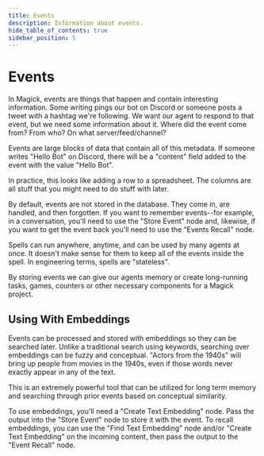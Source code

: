 ```yaml
---
title: Events
description: Information about events.
hide_table_of_contents: true
sidebar_position: 5
---
```


# Events

In Magick, events are things that happen and contain interesting information. Some writing pings our bot on Discord or someone posts a tweet with a hashtag we're following. We want our agent to respond to that event, but we need some information about it. Where did the event come from? From who? On what server/feed/channel?

Events are large blocks of data that contain all of this metadata. If someone writes "Hello Bot" on Discord, there will be a "content" field added to the event with the value "Hello Bot".

In practice, this looks like adding a row to a spreadsheet. The columns are all stuff that you might need to do stuff with later.

By default, events are not stored in the database. They come in, are handled, and then forgotten. If you want to remember events--for example, in a conversation, you'll need to use the "Store Event" node and, likewise, if you want to get the event back you'll need to use the "Events Recall" node.

Spells can run anywhere, anytime, and can be used by many agents at once. It doesn't make sense for them to keep all of the events inside the spell. In engineering terms, spells are "stateless".

By storing events we can give our agents memory or create long-running tasks, games, counters or other necessary components for a Magick project.

## Using With Embeddings

Events can be processed and stored with embeddings so they can be searched later. Unlike a traditional search using keywords, searching over embeddings can be fuzzy and conceptual. "Actors from the 1940s" will bring up people from movies in the 1940s, even if those words never exactly appear in any of the text.

This is an extremely powerful tool that can be utilized for long term memory and searching through prior events based on conceptual similarity.

To use embeddings, you'll need a "Create Text Embedding" node. Pass the output into the "Store Event" node to store it with the event. To recall embeddings, you can use the "Find Text Embedding" node and/or "Create Text Embedding" on the incoming content, then pass the output to the "Event Recall" node.
